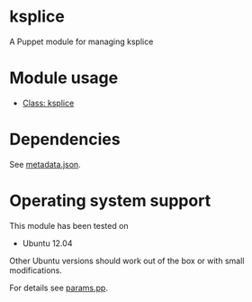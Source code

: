 # ksplice

A Puppet module for managing ksplice

# Module usage

* [Class: ksplice](manifests/init.pp)

# Dependencies

See [metadata.json](metadata.json).

# Operating system support

This module has been tested on

* Ubuntu 12.04

Other Ubuntu versions should work out of the box or with small modifications.

For details see [params.pp](manifests/params.pp).
